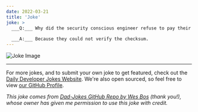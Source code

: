 ```yaml
---
date: 2022-03-21
title: 'Joke'
joke: >
  ___Q:___ Why did the security conscious engineer refuse to pay their dinner bill?
  
  ___A:___ Because they could not verify the checksum.
---
```



![Joke Image](https://private.xtrp.io/projects/DailyDeveloperJokes/public_image_server/images/5e12588592f15.png)

---

For more jokes, and to submit your own joke to get featured, check out the [Daily Developer Jokes Website](https://dailydeveloperjokes.github.io/). We're also open sourced, so feel free to view [our GitHub Profile](https://github.com/dailydeveloperjokes).


_This joke comes from [Dad-Jokes GitHub Repo by Wes Bos](https://github.com/wesbos/dad-jokes) (thank you!), whose owner has given me permission to use this joke with credit._

<!--
Joke text:
**Q:** Why did the security conscious engineer refuse to pay their dinner bill?

**A:** Because they could not verify the checksum.
 -->



